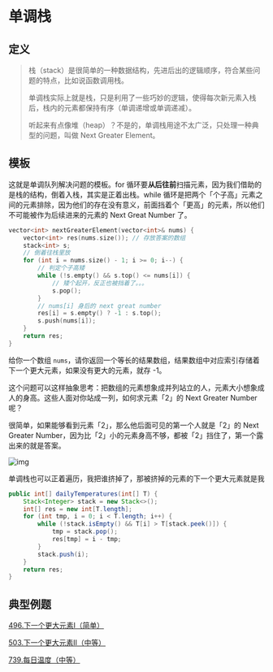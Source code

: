 # 单调栈

## 定义

> 栈（stack）是很简单的一种数据结构，先进后出的逻辑顺序，符合某些问题的特点，比如说函数调用栈。
>
> 单调栈实际上就是栈，只是利用了一些巧妙的逻辑，使得每次新元素入栈后，栈内的元素都保持有序（单调递增或单调递减）。
>
> 听起来有点像堆（heap）？不是的，单调栈用途不太广泛，只处理一种典型的问题，叫做 Next Greater Element。

## 模板

这就是单调队列解决问题的模板。for 循环要**从后往前**扫描元素，因为我们借助的是栈的结构，倒着入栈，其实是正着出栈。while 循环是把两个「个子高」元素之间的元素排除，因为他们的存在没有意义，前面挡着个「更高」的元素，所以他们不可能被作为后续进来的元素的 Next Great Number 了。

```c++
vector<int> nextGreaterElement(vector<int>& nums) {
    vector<int> res(nums.size()); // 存放答案的数组
    stack<int> s;
    // 倒着往栈里放
    for (int i = nums.size() - 1; i >= 0; i--) {
        // 判定个子高矮
        while (!s.empty() && s.top() <= nums[i]) {
            // 矮个起开，反正也被挡着了。。。
            s.pop();
        }
        // nums[i] 身后的 next great number
        res[i] = s.empty() ? -1 : s.top();
        s.push(nums[i]);
    }
    return res;
}
```

给你一个数组 `nums`，请你返回一个等长的结果数组，结果数组中对应索引存储着下一个更大元素，如果没有更大的元素，就存 -1。

这个问题可以这样抽象思考：把数组的元素想象成并列站立的人，元素大小想象成人的身高。这些人面对你站成一列，如何求元素「2」的 Next Greater Number 呢？

很简单，如果能够看到元素「2」，那么他后面可见的第一个人就是「2」的 Next Greater Number，因为比「2」小的元素身高不够，都被「2」挡住了，第一个露出来的就是答案。

![img](https://i.loli.net/2021/10/09/AfLwdjRNCQ8UqVr.jpg)

单调栈也可以正着遍历，我把谁挤掉了，那被挤掉的元素的下一个更大元素就是我

```java
public int[] dailyTemperatures(int[] T) {
    Stack<Integer> stack = new Stack<>();
    int[] res = new int[T.length];
    for (int tmp, i = 0; i < T.length; i++) {
        while (!stack.isEmpty() && T[i] > T[stack.peek()]) {
            tmp = stack.pop();
            res[tmp] = i - tmp;
        }
        stack.push(i);
    }
    return res;
}
```

## 典型例题

[496.下一个更大元素I（简单）](https://leetcode-cn.com/problems/next-greater-element-i)

[503.下一个更大元素II（中等）](https://leetcode-cn.com/problems/next-greater-element-ii)

[739.每日温度（中等）](https://leetcode-cn.com/problems/daily-temperatures/)